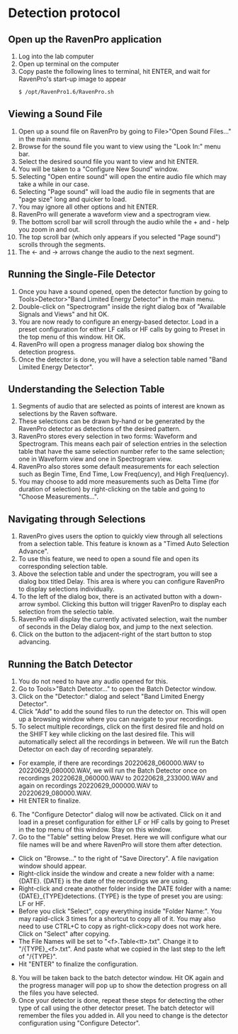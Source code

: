 # Detection protocol


## Open up the RavenPro application

1. Log into the lab computer
2. Open up terminal on the computer
3. Copy paste the following lines to terminal, hit ENTER, and wait for RavenPro's start-up image to appear
    ```bash
    $ /opt/RavenPro1.6/RavenPro.sh
    ```
    
    
## Viewing a Sound File

1. Open up a sound file on RavenPro by going to File>"Open Sound Files..." in the main menu.
2. Browse for the sound file you want to view using the "Look In:" menu bar.
3. Select the desired sound file you want to view and hit ENTER.
4. You will be taken to a "Configure New Sound" window.
5. Selecting "Open entire sound" will open the entire audio file which may take a while in our case.
6. Selecting "Page sound" will load the audio file in segments that are "page size" long and quicker to load.
7. You may ignore all other options and hit ENTER.
8. RavenPro will generate a waveform view and a spectrogram view.
9. The bottom scroll bar will scroll through the audio while the + and - help you zoom in and out.
10. The top scroll bar (which only appears if you selected "Page sound") scrolls through the segments.
11. The <- and -> arrows change the audio to the next segment.


## Running the Single-File Detector

1. Once you have a sound opened, open the detector function by going to Tools>Detector>"Band Limited Energy Detector" in the main menu.
2. Double-click on "Spectrogram" inside the right dialog box of "Available Signals and Views" and hit OK.
3. You are now ready to configure an energy-based detector. Load in a preset configuration for either LF calls or HF calls by going to Preset in the top menu of this window. Hit OK.
4. RavenPro will open a progress manager dialog box showing the detection progress.
5. Once the detector is done, you will have a selection table named "Band Limited Energy Detector".

## Understanding the Selection Table

1. Segments of audio that are selected as points of interest are known as selections by the Raven software.
2. These selections can be drawn by-hand or be generated by the RavenPro detector as detections of the desired pattern.
3. RavenPro stores every selection in two forms: Waveform and Spectrogram. This means each pair of selection entries in the selection table that have the same selection number refer to the same selection; one in Waveform view and one in Spectrogram view.
4. RavenPro also stores some default measurements for each selection such as Begin Time, End Time, Low Freq(uency), and High Freq(uency).
5. You may choose to add more measurements such as Delta Time (for duration of selection) by right-clicking on the table and going to "Choose Measurements...".

## Navigating through Selections

1. RavenPro gives users the option to quickly view through all selections from a selection table. This feature is known as a "Timed Auto Selection Advance".
2. To use this feature, we need to open a sound file and open its corresponding selection table.
3. Above the selection table and under the spectrogram, you will see a dialog box titled Delay. This area is where you can configure RavenPro to display selections individually.
4. To the left of the dialog box, there is an activated button with a down-arrow symbol. Clicking this button will trigger RavenPro to display each selection from the selectio table.
5. RavenPro will display the currently activated selection, wait the number of seconds in the Delay dialog box, and jump to the next selection.
6. Click on the button to the adjacent-right of the start button to stop advancing.

## Running the Batch Detector

1. You do not need to have any audio opened for this.
2. Go to Tools>"Batch Detector..." to open the Batch Detector window.
3. Click on the "Detector:" dialog and select "Band Limited Energy Detector".
4. Click "Add" to add the sound files to run the detector on. This will open up a browsing window where you can navigate to your recordings.
5. To select multiple recordings, click on the first desired file and hold on the SHIFT key while clicking on the last desired file. This will automatically select all the recordings in between. We will run the Batch Detector on each day of recording separately. 
 - For example, if there are recordings 20220628_060000.WAV to 20220629_080000.WAV, we will run the Batch Detector once on recordings 20220628_060000.WAV to 20220628_233000.WAV and again on recordings 20220629_000000.WAV to 20220629_080000.WAV.
 - Hit ENTER to finalize.
6. The "Configure Detector" dialog will now be activated. Click on it and load in a preset configuration for either LF or HF calls by going to Preset in the top menu of this window. Stay on this window.
7. Go to the "Table" setting below Preset. Here we will configure what our file names will be and where RavenPro will store them after detection.
 - Click on "Browse..." to the right of "Save Directory". A file navigation window should appear.
 - Right-click inside the window and create a new folder with a name: {DATE}. {DATE} is the date of the recordings we are using. 
 - Right-click and create another folder inside the DATE folder with a name: {DATE}_{TYPE}detections. {TYPE} is the type of preset you are using: LF or HF.
 - Before you click "Select", copy everything inside "Folder Name:". You may rapid-click 3 times for a shortcut to copy all of it. You may also need to use CTRL+C to copy as right-click>copy does not work here. Click on "Select" after copying.
 - The File Names will be set to "&lt;f&gt;.Table&lt;tt&gt;.txt". Change it to "/{TYPE}_&lt;f&gt;.txt". And paste what we copied in the last step to the left of "/{TYPE}".
 - Hit "ENTER" to finalize the configuration.
8. You will be taken back to the batch detector window. Hit OK again and the progress manager will pop up to show the detection progress on all the files you have selected.
9. Once your detector is done, repeat these steps for detecting the other type of call using the other detector preset. The batch detector will remember the files you added in. All you need to change is the detector configuration using "Configure Detector".
